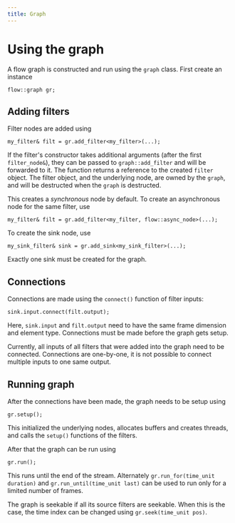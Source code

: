 ```yaml
---
title: Graph
---
```


# Using the graph
A flow graph is constructed and run using the `graph` class. First create an instance

    flow::graph gr;

## Adding filters
Filter nodes are added using

    my_filter& filt = gr.add_filter<my_filter>(...);

If the filter's constructor takes additional arguments (after the first `filter_node&`), they can be passed to
`graph::add_filter` and will be forwarded to it. The function returns a reference to the created `filter` object. The
filter object, and the underlying node, are owned by the `graph`, and will be destructed when the `graph` is destructed.

This creates a _synchronous_ node by default. To create an asynchronous node for the same filter, use

    my_filter& filt = gr.add_filter<my_filter, flow::async_node>(...);

To create the sink node, use

    my_sink_filter& sink = gr.add_sink<my_sink_filter>(...);

Exactly one sink must be created for the graph.


## Connections
Connections are made using the `connect()` function of filter inputs:

    sink.input.connect(filt.output);

Here, `sink.input` and `filt.output` need to have the same frame dimension and element type. Connections must be made
before the graph gets setup.

Currently, all inputs of all filters that were added into the graph need to be connected. Connections are one-by-one,
it is not possible to connect multiple inputs to one same output.


## Running graph
After the connections have been made, the graph needs to be setup using

    gr.setup();

This initialized the underlying nodes, allocates buffers and creates threads, and calls the `setup()` functions of the
filters.

After that the graph can be run using

    gr.run();

This runs until the end of the stream. Alternately `gr.run_for(time_unit duration)` and `gr.run_until(time_unit last)`
can be used to run only for a limited number of frames.

The graph is seekable if all its source filters are seekable. When this is the case, the time index can be changed using
`gr.seek(time_unit pos)`.
